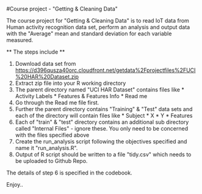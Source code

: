  #Course project - "Getting & Cleaning Data"
 
 The course project for "Getting & Cleaning Data" is to read IoT data from Human activity recognition data set, 
 perform an analysis and output data with the "Average" mean and standard deviation for each variable measured.
 
 ** The steps include **
 1. Download data set from https://d396qusza40orc.cloudfront.net/getdata%2Fprojectfiles%2FUCI%20HAR%20Dataset.zip
 2. Extract zip file into your R working directory
 3. The parent directory named "UCI HAR Dataset" contains files like
         * Activity Labels
         * Features & Features Info
         * Read me
 4. Go through the Read me file first.
 5. Further the parent directory contains "Training" & "Test" data sets and each of the directory will contain files like
         * Subject 
         * X
         * Y
         * Features
5.  Each of "train" & "test" directory contains an additional sub directory called "Internal Files" - ignore these. 
You only need to be concerned   with the files specified above
6. Create the run_analysis script following the objectives specified and name it "run_analysis.R".
7. Output of R script should be written to a file "tidy.csv" which needs to be uploaded to Github Repo.

The details of step 6 is specified in the codebook.

Enjoy..
